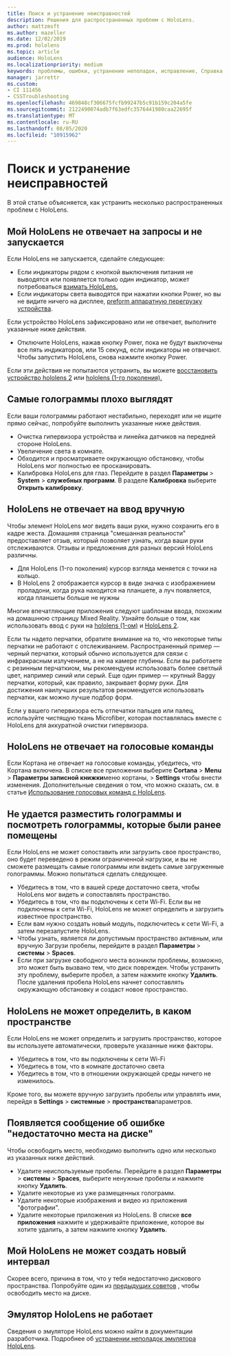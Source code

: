 ```yaml
---
title: Поиск и устранение неисправностей
description: Решения для распространенных проблем с HoloLens.
author: mattzmsft
ms.author: mazeller
ms.date: 12/02/2019
ms.prod: hololens
ms.topic: article
audience: HoloLens
ms.localizationpriority: medium
keywords: проблемы, ошибки, устранение неполадок, исправление, Справка, поддержка, HoloLens
manager: jarrettr
ms.custom:
- CI 111456
- CSSTroubleshooting
ms.openlocfilehash: 469848cf306675fcfb99247b5c91b159c204a5fe
ms.sourcegitcommit: 2122490074adb7f63edfc3576441980caa22695f
ms.translationtype: MT
ms.contentlocale: ru-RU
ms.lasthandoff: 08/05/2020
ms.locfileid: "10915962"
---
```

# Поиск и устранение неисправностей

В этой статье объясняется, как устранить несколько распространенных проблем с HoloLens.

## Мой HoloLens не отвечает на запросы и не запускается

Если HoloLens не запускается, сделайте следующее:

- Если индикаторы рядом с кнопкой выключения питания не выводятся или появляется только один индикатор, может потребоваться [взимать HoloLens.](hololens-recovery.md#charge-the-device)
- Если индикаторы света выводятся при нажатии кнопки Power, но вы не видите ничего на дисплее, [preform аппаратную перегрузку устройства](hololens-recovery.md#hard-reset-procedure).

Если устройство HoloLens зафиксировано или не отвечает, выполните указанные ниже действия.

- Отключите HoloLens, нажав кнопку Power, пока не будут выключены все пять индикаторов, или 15 секунд, если индикаторы не отвечают. Чтобы запустить HoloLens, снова нажмите кнопку Power.

Если эти действия не попытаются устранить, вы можете [восстановить устройство hololens 2](hololens-recovery.md) или [hololens (1-го поколения).](hololens1-recovery.md)

## Самые голограммы плохо выглядят

Если ваши голограммы работают нестабильно, переходят или не ищите прямо сейчас, попробуйте выполнить указанные ниже действия.

- Очистка гипервизора устройства и линейка датчиков на передней стороне HoloLens.
- Увеличение света в комнате.
- Обходится и просматриваете окружающую обстановку, чтобы HoloLens мог полностью ее просканировать.
- Калибровка HoloLens для глаз. Перейдите в раздел **Параметры**  >  **System**  >  **служебных программ**. В разделе **Калибровка** выберите **Открыть калибровку**.

## HoloLens не отвечает на ввод вручную

Чтобы элемент HoloLens мог видеть ваши руки, нужно сохранить его в кадре жеста.  Домашняя страница "смешанная реальности" предоставляет отзыв, который позволяет узнать, когда ваши руки отслеживаются.  Отзывы и предложения для разных версий HoloLens различны.
- Для HoloLens (1-го поколения) курсор взгляда меняется с точки на кольцо.
- В HoloLens 2 отображается курсор в виде значка с изображением проладони, когда рука находится на планшете, а луч появляется, когда планшеты больше не нужны

Многие впечатляющие приложения следуют шаблонам ввода, похожим на домашнюю страницу Mixed Reality.  Узнайте больше о том, как использовать ввод с руки на [hololens (1-ом)](hololens1-basic-usage.md#use-hololens-with-your-hands) и [HoloLens 2](hololens2-basic-usage.md#the-hand-tracking-frame).

Если ты надето перчатки, обратите внимание на то, что некоторые типы перчатки не работают с отслеживанием.  Распространенный пример — черный перчатки, который обычно используется для связи с инфракрасным излучением, а не на камере глубины.  Если вы работаете с резинным перчаткиом, мы рекомендуем использовать более светлый цвет, например синий или серый.  Еще один пример — крупный Baggy перчатки, который, как правило, закрывает форму руки. Для достижения наилучших результатов рекомендуется использовать перчатки, как можно лучше подбор форм.

Если у вашего гипервизора есть отпечатки пальцев или палец, используйте чистящую ткань Microfiber, которая поставлялась вместе с HoloLens для аккуратной очистки гипервизора.

## HoloLens не отвечает на голосовые команды

Если Кортана не отвечает на голосовые команды, убедитесь, что Кортана включена. В списке все приложения выберите **Cortana**  >  **Menu**  >  **Параметры записной книжки**меню кортаны,  >  **Settings** чтобы внести изменения. Дополнительные сведения о том, что можно сказать, см. в статье [Использование голосовых команд с HoloLens](hololens-cortana.md).

## Не удается разместить голограммы и посмотреть голограммы, которые были ранее помещены

Если HoloLens не может сопоставить или загрузить свое пространство, оно будет переведено в режим ограниченной нагрузки, и вы не сможете размещать самые голограммы или видеть самые загруженные голограммы. Можно попытаться сделать следующее.

- Убедитесь в том, что в вашей среде достаточно света, чтобы HoloLens мог видеть и сопоставлять пространство.
- Убедитесь в том, что вы подключены к сети Wi-Fi. Если вы не подключены к сети Wi-Fi, HoloLens не может определить и загрузить известное пространство.
- Если вам нужно создать новый модуль, подключитесь к сети Wi-Fi, а затем перезапустите HoloLens.
- Чтобы узнать, является ли допустимым пространство активным, или вручную Загрузи пробелы, перейдите в раздел **Параметры**  >  **системы**  >  **Spaces**.
- Если при загрузке свободного места возникли проблемы, возможно, это может быть вызвано тем, что диск поврежден. Чтобы устранить эту проблему, выберите пробел, а затем нажмите кнопку **Удалить**. После удаления пробела HoloLens начнет сопоставлять окружающую обстановку и создаст новое пространство.

## HoloLens не может определить, в каком пространстве

Если HoloLens не может определить и загрузить пространство, которое вы используете автоматически, проверьте указанные ниже факторы.

- Убедитесь в том, что вы подключены к сети Wi-Fi
- Убедитесь в том, что в комнате достаточно света
- Убедитесь в том, что в отношении окружающей среды ничего не изменилось.

Кроме того, вы можете вручную загрузить пробелы или управлять ими, перейдя в **Settings**  >  **системные**  >  **пространства**параметров.

## Появляется сообщение об ошибке "недостаточно места на диске"

Чтобы освободить место, необходимо выполнить одно или несколько из указанных ниже действий.

- Удалите неиспользуемые пробелы. Перейдите в раздел **Параметры**  >  **системы**  >  **Spaces**, выберите ненужные пробелы и нажмите кнопку **Удалить**.
- Удалите некоторые из уже размещенных голограмм.
- Удалите некоторые изображения и видео из приложения "фотографии".
- Удалите некоторые приложения из HoloLens. В списке **все приложения** нажмите и удерживайте приложение, которое вы хотите удалить, а затем нажмите кнопку **Удалить**.

## Мой HoloLens не может создать новый интервал

Скорее всего, причина в том, что у тебя недостаточно дискового пространства. Попробуйте один из [предыдущих советов](#im-getting-a-low-disk-space-error) , чтобы освободить место на диске.

## Эмулятор HoloLens не работает

Сведения о эмуляторе HoloLens можно найти в документации разработчика.  Подробнее об [устранении неполадок эмулятора HoloLens](https://docs.microsoft.com/windows/mixed-reality/using-the-hololens-emulator#troubleshooting).
